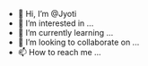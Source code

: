 - 👋 Hi, I’m @Jyoti
- 👀 I’m interested in ...
- 🌱 I’m currently learning ...
- 💞️ I’m looking to collaborate on ...
- 📫 How to reach me ...

<!---
Jyotikada/Jyotikada is a ✨ special ✨ repository because its `README.md` (this file) appears on your GitHub profile.
You can click the Preview link to take a look at your changes.
--->
